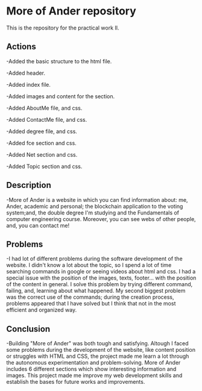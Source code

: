 # More of Ander repository

This is the repository for the practical work II.

## Actions

-Added the basic structure to the html file.

-Added header.

-Added index file.

-Added images and content for the section.

-Added AboutMe file, and css.

-Added ContactMe file, and css.

-Added degree file, and css.

-Added fce section and css.

-Added Net section and css.

-Added Topic section and css.

## Description
-More of Ander is a website in which you can find information about: me, Ander, academic and personal; the blockchain application to the voting system;and, the double degree I'm studying and the Fundamentals of computer engineering course. Moreover, you can see webs of other people, and, you can contact me!

## Problems
-I had lot of different problems during the software development of the website. I didn't know a lot about the topic, so I spend a lot of time searching commands in google or seeing videos about html and css. I had a special issue with the position of the images, texts, footer... with the position of the content in general. I solve this problem by trying different command, failing, and, learning about what happened. My second biggest problem was the correct use of the commands; during the creation process, problems appeared that I have solved but I think that not in the most efficient and organized way.

## Conclusion
-Building "More of Ander" was both tough and satisfying. Altough I faced some problems during the development of the website, like content position or struggles with HTML and CSS, the project made me learn a lot through the autonomous experimentation and problem-solving. More of Ander includes 6 different sections which show interesting information and images. This project made me improve my web development skills and establish the bases for future works and improvements.